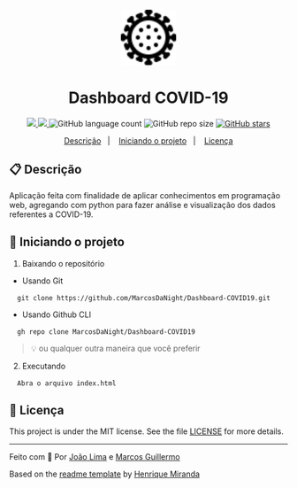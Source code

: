 <p align="center">
  <img alt="Corona icon" src="./img/corona.svg" width="100"/>
</p>
<h1 align="center">
  Dashboard COVID-19
</h1>

<!-- Badges -->
<p align="center">

  <!-- if your app is a website -->
  <a href="https://marcosdanight.github.io/Dashboard-COVID19/" alt="Url do site">
    <img src="https://img.shields.io/website-up-down-1EAE72-red/http/shields.io.svg" />
  </a>

  <!-- License -->
  <a href="./LICENSE" alt="License: MIT">
    <img src="https://img.shields.io/badge/License-MIT-1EAE72.svg" />
  </a>

  <img alt="GitHub language count" src="https://img.shields.io/github/languages/count/MarcosDaNight/Dashboard-COVID19?color=blue">

  <!-- GitHub repo size -->
  <img alt="GitHub repo size" src="https://img.shields.io/github/repo-size/MarcosDaNight/Dashboard-COVID19">

  <!-- Social -->  
  <a href="https://github.com/MarcosDaNight/Dashboard-COVID19/stargazers">
    <img alt="GitHub stars" src="https://img.shields.io/github/stars/MarcosDaNight/Dashboard-COVID19?style=social">
  </a>

</p>

<!-- summary -->
<p align="center">
  <a href="#clipboard-descrição">Descrição</a>&nbsp;&nbsp;&nbsp;|&nbsp;&nbsp;&nbsp;
  <a href="#rocket-iniciando-o-projeto">Iniciando o projeto</a>&nbsp;&nbsp;&nbsp;|&nbsp;&nbsp;&nbsp;
  <a href="#memo-licença">Licença</a>
</p>


## :clipboard: Descrição
Aplicação feita com finalidade de aplicar conhecimentos em programação web, agregando com python para fazer análise e visualização dos dados referentes a COVID-19.

## :rocket: Iniciando o projeto

1. Baixando o repositório

  - Usando Git
```shell
  git clone https://github.com/MarcosDaNight/Dashboard-COVID19.git
```
  - Usando Github CLI
```shell
  gh repo clone MarcosDaNight/Dashboard-COVID19
```
  > :bulb: ou qualquer outra maneira que você preferir

2. Executando
```
  Abra o arquivo index.html
```


## :memo: Licença

This project is under the MIT license. See the file [LICENSE](LICENSE) for more details.

---

Feito com 💙 Por [João Lima](https://github.com/jpalvesl) e [Marcos Guillermo](https://www.linkedin.com/in/marcos-guillermo-de-s%C3%A1-cat%C3%A3o-cosson-b4a198193/)

Based on the [readme template](https://gist.github.com/henry-ns/a00234378353d9ca43e1bfe043202192) by [Henrique Miranda](http://thehenry.dev/)
